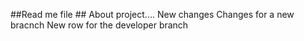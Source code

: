 ##Read me file ##
About project....
New changes
Changes for a new bracnch
New row for the developer branch
